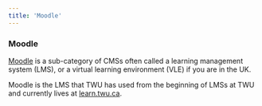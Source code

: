 ```yaml
---
title: 'Moodle'
---
```


### Moodle

[Moodle](https://moodle.org) is a sub-category of CMSs often called a learning management system (LMS), or a virtual learning environment (VLE) if you are in the UK.

Moodle is the LMS that TWU has used from the beginning of LMSs at TWU and currently lives at [learn.twu.ca](https://learn.twu.ca).
